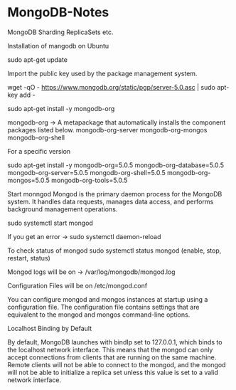 # MongoDB-Notes
MongoDB Sharding ReplicaSets etc.


Installation of mangodb on Ubuntu

sudo apt-get update

Import the public key used by the package management system.

wget -qO - https://www.mongodb.org/static/pgp/server-5.0.asc | sudo apt-key add -


sudo apt-get install -y mongodb-org

mongodb-org -> A metapackage that automatically installs the component packages listed below.
mongodb-org-server
mongodb-org-mongos
mongodb-org-shell


For a specific version

sudo apt-get install -y mongodb-org=5.0.5 mongodb-org-database=5.0.5 mongodb-org-server=5.0.5 mongodb-org-shell=5.0.5 mongodb-org-mongos=5.0.5 mongodb-org-tools=5.0.5

Start monngod
Mongod is the primary daemon process for the MongoDB system. It handles data requests, manages data access, and performs background management operations.

sudo systemctl start mongod

If you get an error ->
sudo systemctl daemon-reload

To check status of mongod 
sudo systemctl status mongod  (enable, stop, restart, status)


Mongod logs will be on ->
/var/log/mongodb/mongod.log

Configuration Files will be on
/etc/mongod.conf

You can configure mongod and mongos instances at startup using a configuration file. The configuration file contains settings that are equivalent to the mongod and mongos command-line options.

Localhost Binding by Default

By default, MongoDB launches with bindIp set to 127.0.0.1, which binds to the localhost network interface. This means that the mongod can only accept connections from clients that are running on the same machine. Remote clients will not be able to connect to the mongod, and the mongod will not be able to initialize a replica set unless this value is set to a valid network interface.


